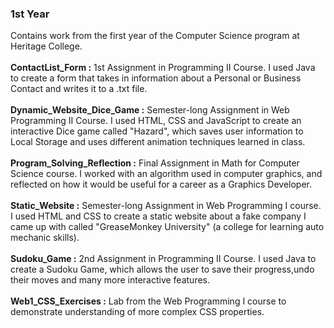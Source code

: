 ### 1st Year
Contains work from the first year of the Computer Science program at Heritage College.<br><br>
**ContactList_Form :** 1st Assignment in Programming II Course. I used Java to create a form that takes in information about a Personal or Business Contact and writes it to a .txt file.<br><br>
**Dynamic_Website_Dice_Game :** Semester-long Assignment in Web Programming II Course. I used HTML, CSS and JavaScript to create an interactive Dice game called "Hazard", which saves user information to Local Storage and uses different animation techniques learned in class.<br><br>
**Program_Solving_Reflection :** Final Assignment in Math for Computer Science course. I worked with an algorithm used in computer graphics, and reflected on how it would be useful for a career as a Graphics Developer.<br><br>
**Static_Website :** Semester-long Assignment in Web Programming I course. I used HTML and CSS to create a static website about a fake company I came up with called "GreaseMonkey University" (a college for learning auto mechanic skills).<br><br>
**Sudoku_Game :** 2nd Assignment in Programming II Course. I used Java to create a Sudoku Game, which allows the user to save their progress,undo their moves and many more interactive features.<br><br>
**Web1_CSS_Exercises :** Lab from the Web Programming I course to demonstrate understanding of more complex CSS properties.
